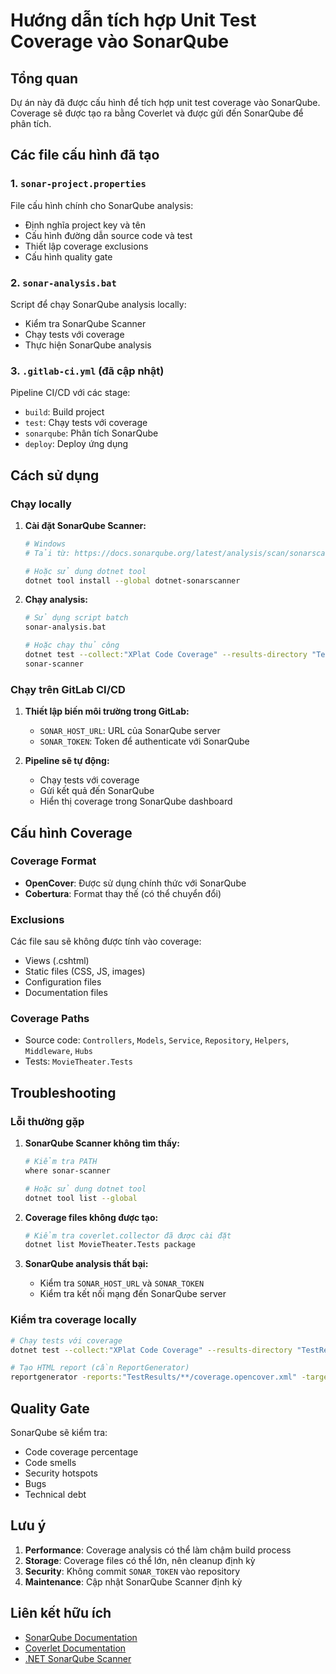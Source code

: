 # Hướng dẫn tích hợp Unit Test Coverage vào SonarQube

## Tổng quan
Dự án này đã được cấu hình để tích hợp unit test coverage vào SonarQube. Coverage sẽ được tạo ra bằng Coverlet và được gửi đến SonarQube để phân tích.

## Các file cấu hình đã tạo

### 1. `sonar-project.properties`
File cấu hình chính cho SonarQube analysis:
- Định nghĩa project key và tên
- Cấu hình đường dẫn source code và test
- Thiết lập coverage exclusions
- Cấu hình quality gate

### 2. `sonar-analysis.bat`
Script để chạy SonarQube analysis locally:
- Kiểm tra SonarQube Scanner
- Chạy tests với coverage
- Thực hiện SonarQube analysis

### 3. `.gitlab-ci.yml` (đã cập nhật)
Pipeline CI/CD với các stage:
- `build`: Build project
- `test`: Chạy tests với coverage
- `sonarqube`: Phân tích SonarQube
- `deploy`: Deploy ứng dụng

## Cách sử dụng

### Chạy locally

1. **Cài đặt SonarQube Scanner:**
   ```bash
   # Windows
   # Tải từ: https://docs.sonarqube.org/latest/analysis/scan/sonarscanner/
   
   # Hoặc sử dụng dotnet tool
   dotnet tool install --global dotnet-sonarscanner
   ```

2. **Chạy analysis:**
   ```bash
   # Sử dụng script batch
   sonar-analysis.bat
   
   # Hoặc chạy thủ công
   dotnet test --collect:"XPlat Code Coverage" --results-directory "TestResults"
   sonar-scanner
   ```

### Chạy trên GitLab CI/CD

1. **Thiết lập biến môi trường trong GitLab:**
   - `SONAR_HOST_URL`: URL của SonarQube server
   - `SONAR_TOKEN`: Token để authenticate với SonarQube

2. **Pipeline sẽ tự động:**
   - Chạy tests với coverage
   - Gửi kết quả đến SonarQube
   - Hiển thị coverage trong SonarQube dashboard

## Cấu hình Coverage

### Coverage Format
- **OpenCover**: Được sử dụng chính thức với SonarQube
- **Cobertura**: Format thay thế (có thể chuyển đổi)

### Exclusions
Các file sau sẽ không được tính vào coverage:
- Views (.cshtml)
- Static files (CSS, JS, images)
- Configuration files
- Documentation files

### Coverage Paths
- Source code: `Controllers`, `Models`, `Service`, `Repository`, `Helpers`, `Middleware`, `Hubs`
- Tests: `MovieTheater.Tests`

## Troubleshooting

### Lỗi thường gặp

1. **SonarQube Scanner không tìm thấy:**
   ```bash
   # Kiểm tra PATH
   where sonar-scanner
   
   # Hoặc sử dụng dotnet tool
   dotnet tool list --global
   ```

2. **Coverage files không được tạo:**
   ```bash
   # Kiểm tra coverlet.collector đã được cài đặt
   dotnet list MovieTheater.Tests package
   ```

3. **SonarQube analysis thất bại:**
   - Kiểm tra `SONAR_HOST_URL` và `SONAR_TOKEN`
   - Kiểm tra kết nối mạng đến SonarQube server

### Kiểm tra coverage locally

```bash
# Chạy tests với coverage
dotnet test --collect:"XPlat Code Coverage" --results-directory "TestResults"

# Tạo HTML report (cần ReportGenerator)
reportgenerator -reports:"TestResults/**/coverage.opencover.xml" -targetdir:"coverage-report" -reporttypes:Html
```

## Quality Gate

SonarQube sẽ kiểm tra:
- Code coverage percentage
- Code smells
- Security hotspots
- Bugs
- Technical debt

## Lưu ý

1. **Performance**: Coverage analysis có thể làm chậm build process
2. **Storage**: Coverage files có thể lớn, nên cleanup định kỳ
3. **Security**: Không commit `SONAR_TOKEN` vào repository
4. **Maintenance**: Cập nhật SonarQube Scanner định kỳ

## Liên kết hữu ích

- [SonarQube Documentation](https://docs.sonarqube.org/)
- [Coverlet Documentation](https://github.com/coverlet-coverage/coverlet)
- [.NET SonarQube Scanner](https://docs.sonarqube.org/latest/analysis/scan/sonarscanner-for-msbuild/) 